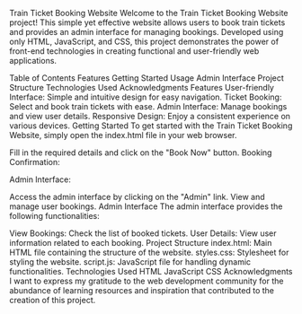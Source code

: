 Train Ticket Booking Website
Welcome to the Train Ticket Booking Website project! This simple yet effective website allows users to book train tickets and provides an admin interface for managing bookings. Developed using only HTML, JavaScript, and CSS, this project demonstrates the power of front-end technologies in creating functional and user-friendly web applications.

Table of Contents
Features
Getting Started
Usage
Admin Interface
Project Structure
Technologies Used
Acknowledgments
Features
User-friendly Interface: Simple and intuitive design for easy navigation.
Ticket Booking: Select and book train tickets with ease.
Admin Interface: Manage bookings and view user details.
Responsive Design: Enjoy a consistent experience on various devices.
Getting Started
To get started with the Train Ticket Booking Website, simply open the index.html file in your web browser.

Fill in the required details and click on the "Book Now" button.
Booking Confirmation:

Admin Interface:

Access the admin interface by clicking on the "Admin" link.
View and manage user bookings.
Admin Interface
The admin interface provides the following functionalities:

View Bookings: Check the list of booked tickets.
User Details: View user information related to each booking.
Project Structure
index.html: Main HTML file containing the structure of the website.
styles.css: Stylesheet for styling the website.
script.js: JavaScript file for handling dynamic functionalities.
Technologies Used
HTML
JavaScript
CSS
Acknowledgments
I want to express my gratitude to the web development community for the abundance of learning resources and inspiration that contributed to the creation of this project.


